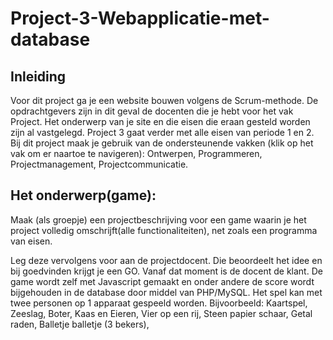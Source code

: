 # Project-3-Webapplicatie-met-database

## Inleiding

Voor dit project ga je een website bouwen volgens de Scrum-methode. De opdrachtgevers zijn in dit geval de docenten die je hebt voor het vak Project. Het onderwerp van je site en die eisen die eraan gesteld worden zijn al vastgelegd. 
Project 3 gaat verder met alle eisen van periode 1 en 2. Bij dit project maak je gebruik van de ondersteunende vakken (klik op het vak om er naartoe te navigeren): 
Ontwerpen, 
Programmeren, 
Projectmanagement, 
Projectcommunicatie.

## Het onderwerp(game): 

Maak (als groepje) een projectbeschrijving voor een game waarin je het project volledig omschrijft(alle functionaliteiten), net zoals een programma van eisen.

Leg deze vervolgens voor aan de projectdocent. Die beoordeelt het idee en bij goedvinden krijgt je een GO.
Vanaf dat moment is de docent de klant.
De game wordt zelf met Javascript gemaakt en onder andere de score wordt bijgehouden in de database door middel van PHP/MySQL. 
Het spel kan met twee personen op 1 apparaat gespeeld worden. Bijvoorbeeld:
Kaartspel,
Zeeslag,
Boter, Kaas en Eieren,
Vier op een rij,
Steen papier schaar,
Getal raden,
Balletje balletje (3 bekers),
